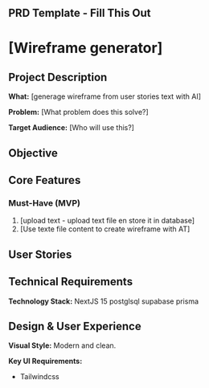 ## PRD Template - Fill This Out

# [Wireframe generator]

## Project Description

**What:** [generage wireframe from user stories text with AI]

**Problem:** [What problem does this solve?]

**Target Audience:** [Who will use this?]

## Objective

## Core Features

### Must-Have (MVP)

1. [upload text - upload text file en store it in database]
2. [Use texte file content to create wireframe with AT]

## User Stories

## Technical Requirements

**Technology Stack:** NextJS 15 postglsql supabase prisma

## Design & User Experience

**Visual Style:** Modern and clean.

**Key UI Requirements:**

- Tailwindcss
